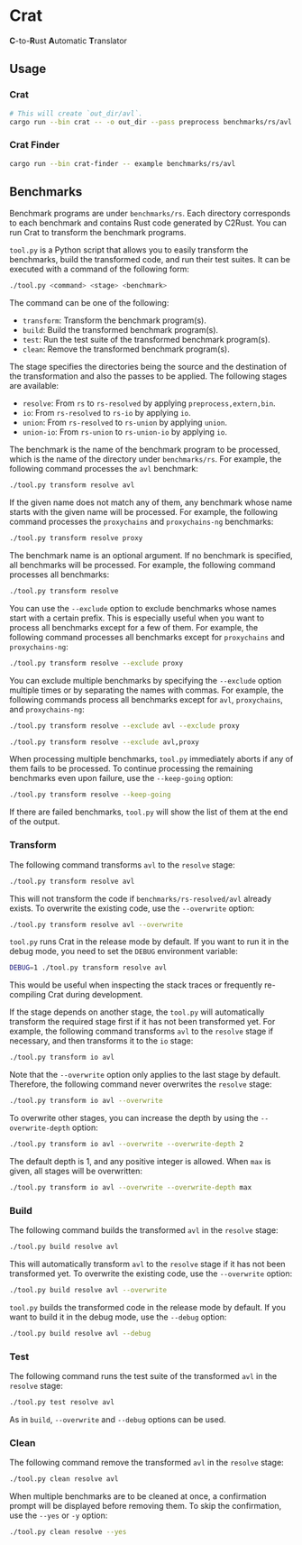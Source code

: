 # Crat

**C**-to-**R**ust **A**utomatic **T**ranslator

## Usage

### Crat

```bash
# This will create `out_dir/avl`.
cargo run --bin crat -- -o out_dir --pass preprocess benchmarks/rs/avl
```

### Crat Finder

```bash
cargo run --bin crat-finder -- example benchmarks/rs/avl
```

## Benchmarks

Benchmark programs are under `benchmarks/rs`. Each directory corresponds to each
benchmark and contains Rust code generated by C2Rust. You can run Crat to
transform the benchmark programs.

`tool.py` is a Python script that allows you to easily transform the benchmarks,
build the transformed code, and run their test suites. It can be executed with a
command of the following form:

```bash
./tool.py <command> <stage> <benchmark>
```

The command can be one of the following:

* `transform`: Transform the benchmark program(s).
* `build`: Build the transformed benchmark program(s).
* `test`: Run the test suite of the transformed benchmark program(s).
* `clean`: Remove the transformed benchmark program(s).

The stage specifies the directories being the source and the destination of the
transformation and also the passes to be applied. The following stages are
available:

* `resolve`: From `rs` to `rs-resolved` by applying `preprocess,extern,bin`.
* `io`: From `rs-resolved` to `rs-io` by applying `io`.
* `union`: From `rs-resolved` to `rs-union` by applying `union`.
* `union-io`: From `rs-union` to `rs-union-io` by applying `io`.

The benchmark is the name of the benchmark program to be processed, which is the
name of the directory under `benchmarks/rs`. For example, the following command
processes the `avl` benchmark:

```bash
./tool.py transform resolve avl
```

If the given name does not match any of them, any benchmark whose name starts
with the given name will be processed. For example, the following command
processes the `proxychains` and `proxychains-ng` benchmarks:

```bash
./tool.py transform resolve proxy
```

The benchmark name is an optional argument. If no benchmark is specified, all
benchmarks will be processed. For example, the following command processes all
benchmarks:

```bash
./tool.py transform resolve
```

You can use the `--exclude` option to exclude benchmarks whose names start with
a certain prefix. This is especially useful when you want to process all
benchmarks except for a few of them. For example, the following command
processes all benchmarks except for `proxychains` and `proxychains-ng`:

```bash
./tool.py transform resolve --exclude proxy
```

You can exclude multiple benchmarks by specifying the `--exclude` option
multiple times or by separating the names with commas. For example, the
following commands process all benchmarks except for `avl`, `proxychains`, and
`proxychains-ng`:

```bash
./tool.py transform resolve --exclude avl --exclude proxy
```

```bash
./tool.py transform resolve --exclude avl,proxy
```

When processing multiple benchmarks, `tool.py` immediately aborts if any of them
fails to be processed. To continue processing the remaining benchmarks even upon
failure, use the `--keep-going` option:

```bash
./tool.py transform resolve --keep-going
```

If there are failed benchmarks, `tool.py` will show the list of them at the end
of the output.

### Transform

The following command transforms `avl` to the `resolve` stage:

```bash
./tool.py transform resolve avl
```

This will not transform the code if `benchmarks/rs-resolved/avl` already exists.
To overwrite the existing code, use the `--overwrite` option:

```bash
./tool.py transform resolve avl --overwrite
```

`tool.py` runs Crat in the release mode by default. If you want to run it in the
debug mode, you need to set the `DEBUG` environment variable:

```bash
DEBUG=1 ./tool.py transform resolve avl
```

This would be useful when inspecting the stack traces or frequently re-compiling
Crat during development.

If the stage depends on another stage, the `tool.py` will automatically
transform the required stage first if it has not been transformed yet. For
example, the following command transforms `avl` to the `resolve` stage if
necessary, and then transforms it to the `io` stage:

```bash
./tool.py transform io avl
```

Note that the `--overwrite` option only applies to the last stage by default.
Therefore, the following command never overwrites the `resolve` stage:

```bash
./tool.py transform io avl --overwrite
```

To overwrite other stages, you can increase the depth by using the
`--overwrite-depth` option:

```bash
./tool.py transform io avl --overwrite --overwrite-depth 2
```

The default depth is 1, and any positive integer is allowed. When `max` is
given, all stages will be overwritten:

```bash
./tool.py transform io avl --overwrite --overwrite-depth max
```

### Build

The following command builds the transformed `avl` in the `resolve` stage:

```bash
./tool.py build resolve avl
```

This will automatically transform `avl` to the `resolve` stage if it has not
been transformed yet. To overwrite the existing code, use the `--overwrite`
option:

```bash
./tool.py build resolve avl --overwrite
```

`tool.py` builds the transformed code in the release mode by default. If you
want to build it in the debug mode, use the `--debug` option:

```bash
./tool.py build resolve avl --debug
```

### Test

The following command runs the test suite of the transformed `avl` in the
`resolve` stage:

```bash
./tool.py test resolve avl
```

As in `build`, `--overwrite` and `--debug` options can be used.

### Clean

The following command remove the transformed `avl` in the `resolve` stage:

```bash
./tool.py clean resolve avl
```

When multiple benchmarks are to be cleaned at once, a confirmation prompt will
be displayed before removing them. To skip the confirmation, use the `--yes` or
`-y` option:

```bash
./tool.py clean resolve --yes
```
